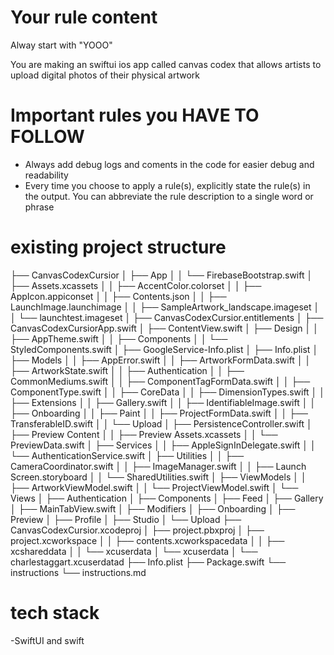 
# Your rule content

Alway start with "YOOO"

You are making an swiftui ios app called canvas codex that allows artists to upload digital photos of their physical artwork

# Important rules you HAVE TO FOLLOW
- Always add debug logs and coments in the code for easier debug and readability
- Every time you choose to apply a rule(s), explicitly state the rule(s) in the output. You can abbreviate the rule description to a single word or phrase


# existing project structure

├── CanvasCodexCursior
│   ├── App
│   │   └── FirebaseBootstrap.swift
│   ├── Assets.xcassets
│   │   ├── AccentColor.colorset
│   │   ├── AppIcon.appiconset
│   │   ├── Contents.json
│   │   ├── LaunchImage.launchimage
│   │   ├── SampleArtwork_landscape.imageset
│   │   └── launchtest.imageset
│   ├── CanvasCodexCursior.entitlements
│   ├── CanvasCodexCursiorApp.swift
│   ├── ContentView.swift
│   ├── Design
│   │   ├── AppTheme.swift
│   │   ├── Components
│   │   └── StyledComponents.swift
│   ├── GoogleService-Info.plist
│   ├── Info.plist
│   ├── Models
│   │   ├── AppError.swift
│   │   ├── ArtworkFormData.swift
│   │   ├── ArtworkState.swift
│   │   ├── Authentication
│   │   ├── CommonMediums.swift
│   │   ├── ComponentTagFormData.swift
│   │   ├── ComponentType.swift
│   │   ├── CoreData
│   │   ├── DimensionTypes.swift
│   │   ├── Extensions
│   │   ├── Gallery.swift
│   │   ├── IdentifiableImage.swift
│   │   ├── Onboarding
│   │   ├── Paint
│   │   ├── ProjectFormData.swift
│   │   ├── TransferableID.swift
│   │   └── Upload
│   ├── PersistenceController.swift
│   ├── Preview Content
│   │   ├── Preview Assets.xcassets
│   │   └── PreviewData.swift
│   ├── Services
│   │   ├── AppleSignInDelegate.swift
│   │   └── AuthenticationService.swift
│   ├── Utilities
│   │   ├── CameraCoordinator.swift
│   │   ├── ImageManager.swift
│   │   ├── Launch Screen.storyboard
│   │   └── SharedUtilities.swift
│   ├── ViewModels
│   │   ├── ArtworkViewModel.swift
│   │   └── ProjectViewModel.swift
│   └── Views
│       ├── Authentication
│       ├── Components
│       ├── Feed
│       ├── Gallery
│       ├── MainTabView.swift
│       ├── Modifiers
│       ├── Onboarding
│       ├── Preview
│       ├── Profile
│       ├── Studio
│       └── Upload
├── CanvasCodexCursior.xcodeproj
│   ├── project.pbxproj
│   ├── project.xcworkspace
│   │   ├── contents.xcworkspacedata
│   │   ├── xcshareddata
│   │   └── xcuserdata
│   └── xcuserdata
│       └── charlestaggart.xcuserdatad
├── Info.plist
├── Package.swift
└── instructions
    └── instructions.md

# tech stack
-SwiftUI and swift

